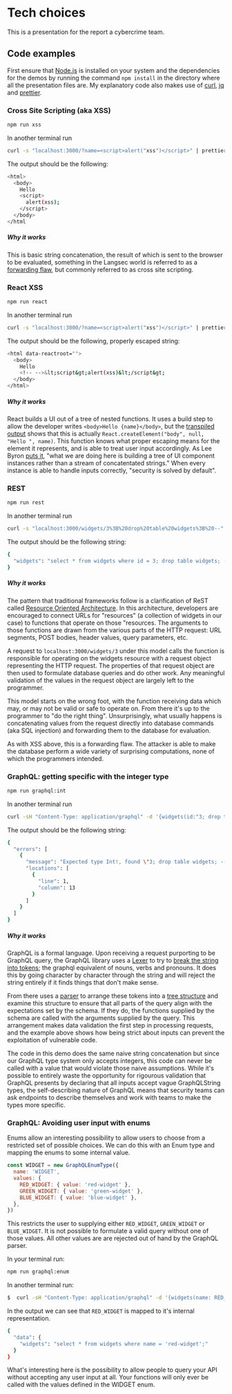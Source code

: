 # Tech choices

This is a presentation for the report a cybercrime team.

## Code examples

First ensure that [Node.js](https://nodejs.org/en/) is installed on your system and the dependencies  for the demos by running the command `npm install` in the directory where all the presentation files are. My explanatory code also makes use of [curl](https://curl.haxx.se/), [jq](https://stedolan.github.io/jq/download/) and [prettier](https://prettier.io/).

	
### Cross Site Scripting (aka XSS)

```sh
npm run xss
```
In another terminal run

```sh
curl -s "localhost:3000/?name=<script>alert("xss")</script>" | prettier --stdin --parser=html
```
The output should be the following:
```sh
<html>
  <body>
    Hello
    <script>
      alert(xss);
    </script>
  </body>
</html
```
##### Why it works

This is basic string concatenation, the result of which is sent to the browser to be evaluated, something in the Langsec world is referred to as a [forwarding flaw](http://www.cs.ru.nl/~erikpoll/publications/2018_langsec.pdf), but commonly referred to as cross site scripting. 

### React XSS

```sh
npm run react
```
In another terminal run
```sh
curl -s "localhost:3000/?name=<script>alert("xss")</script>" | prettier --stdin --parser=html
```
The output should be the following, properly escaped string:
```sh
<html data-reactroot="">
  <body>
    Hello
    <!-- -->&lt;script&gt;alert(xss)&lt;/script&gt;
  </body>
</html>

```
##### Why it works

React builds a UI out of a tree of nested functions. It uses a build step to allow the developer writes `<body>Hello {name}</body>`, but the [transpiled output](https://babeljs.io/en/repl#?browsers=&build=&builtIns=false&spec=false&loose=false&code_lz=MYewdgzgLgBASgUwIbFgXhgJwQRwK4CW2AFAOTYpSkCUAUKJLAN5YJgAmCmAKiAMpRMBMAHMYAXxgZs-IgjIVUAWnYgAtgHoIXAG5ca9cNBgIAHgAdsECFNaySpM5YTWDDY0nPnbTqxGJ0tJ7mAHQiCFBkGqQANDDEMnguUHFW5kYI1FIAfDBMtDAw7swwYEhqCBK2ickh-FwAnrQFrFB4mGCsEOmQCCFQDebypAAWUGoANjQh2hzELYXYHFy8AkKi84VbMAA8Y5PZC9u7AEYg7A3ZABIIExMgeWUV4jsaZxeHx7sa-xPZMUdqADCnRxIFgiEJgRoGxiABmAAMSOoQA&debug=false&forceAllTransforms=false&shippedProposals=false&circleciRepo=&evaluate=false&fileSize=false&timeTravel=false&sourceType=module&lineWrap=true&presets=es2015%2Creact%2Cstage-2&prettier=false&targets=&version=7.8.3&externalPlugins=) shows that this is actually `React.createElement("body", null, "Hello ", name)`. This function knows what proper escaping means for the element it represents, and is able to treat user input accordingly.
As Lee Byron [puts it](https://www.youtube.com/watch?v=NcAYsC_TKCA&feature=youtu.be&t=643), "what we are doing here is building a tree of UI component instances rather than a stream of concatentated strings." When every instance is able to handle inputs correctly, "security is solved by default".


### REST

```sh
npm run rest
```
In another terminal run
```sh
curl -s "localhost:3000/widgets/3%3B%20drop%20table%20widgets%3B%20--" | jq .
```
The output should be the following string:
```sh
{
  "widgets": "select * from widgets where id = 3; drop table widgets; --;"
}
```

##### Why it works

The pattern that traditional frameworks follow is a clarification of ReST called [Resource Oriented Architecture](https://en.wikipedia.org/wiki/Resource-oriented_architecture). In this architecture, developers are encouraged to connect URLs for "resources" (a collection of widgets in our case) to functions that operate on those "resources. The arguments to those functions are drawn from the various parts of the HTTP request: URL segments, POST bodies, header values, query parameters, etc.

A request to `localhost:3000/widgets/3` under this model calls the function is responsible for operating on the widgets resource with a request object representing the HTTP request. The properties of that request object are then used to formulate database queries and do other work. Any meaningful validation of the values in the request object are largely left to the programmer.

This model starts on the wrong foot, with the function receiving data which may, or may not be valid or safe to operate on. From there it's up to the programmer to "do the right thing". Unsurprisingly, what usually happens is concatenating values from the request directly into database commands (aka SQL injection) and forwarding them to the database for evaluation.

As with XSS above, this is a forwarding flaw. The attacker is able to make the database perform a wide variety of surprising computations, none of which the programmers intended.


### GraphQL: getting specific with the integer type

```sh
npm run graphql:int
```
In another terminal run
```sh
curl -sH "Content-Type: application/graphql" -d '{widgets(id:"3; drop table widgets; --")}' localhost:3000 | jq .
```
The output should be the following string:
```sh
{
  "errors": [
    {
      "message": "Expected type Int!, found \"3; drop table widgets; --\".",
      "locations": [
        {
          "line": 1,
          "column": 13
        }
      ]
    }
  ]
}

```

##### Why it works

GraphQL is a formal language. Upon receiving a request purporting to be GraphQL query, the GraphQL library uses a [Lexer](https://github.com/graphql/graphql-js/blob/278bde0a5cd71008452b555065f19dcd1160270a/src/language/lexer.js) to try to [break the string into tokens](https://mikewilliamson.wordpress.com/2019/03/03/exploring-graphql-js/); the graphql equivalent of nouns, verbs and pronouns. It does this by going character by character through the string and will reject the string entirely if it finds things that don't make sense.

From there uses a [parser](https://github.com/graphql/graphql-js/blob/278bde0a5cd71008452b555065f19dcd1160270a/src/language/parser.js) to arrange these tokens into a [tree structure](https://astexplorer.net/#/gist/0f9c98774798c2d4877af034959bfc9c/8617ae9bae69c2d2587a6d0e27da1439c01d4194) and examine this structure to ensure that all parts of the query align with the expectations set by the schema. If they do, the functions supplied by the schema are called with the arguments supplied by the query.  This arrangement makes data validation the first step in processing requests, and the example above shows how being strict about inputs can prevent the exploitation of vulnerable code. 

The code in this demo does the same naive string concatenation but since our GraphQL type system only accepts integers, this code can never be called with a value that would violate those naive assumptions. While it's possible to entirely waste the opportunity for rigourous validation that GraphQL presents by declaring that all inputs accept vague GraphQLString types, the self-describing nature of GraphQL means that security teams can ask endpoints to describe themselves and work with teams to make the types more specific.

### GraphQL: Avoiding user input with enums

Enums allow an interesting possibility to allow users to choose from a restricted set of possible choices. We can do this with an Enum type and mapping the enums to some internal value. 

```javascript
const WIDGET = new GraphQLEnumType({
  name: 'WIDGET',
  values: {
    RED_WIDGET: { value: 'red-widget' },
    GREEN_WIDGET: { value: 'green-widget' },
    BLUE_WIDGET: { value: 'blue-widget' },
  },
})
```

This restricts the user to supplying either `RED_WIDGET`, `GREEN_WIDGET` or `BLUE_WIDGET`. It is not possible to formulate a valid query without one of those values. All other values are are rejected out of hand by the GraphQL parser.

In your terminal run:

```sh
npm run graphql:enum
```

In another terminal run:

```sh
$  curl -sH "Content-Type: application/graphql" -d '{widgets(name: RED_WIDGET)}' localhost:3000 | jq .
```

In the output we can see that `RED_WIDGET` is mapped to it's internal representation.

```sh
{
  "data": {
    "widgets": "select * from widgets where name = 'red-widget';"
  }
}
```

What's interesting here is the possibility to allow people to query your API without accepting any user input at all. Your functions will only ever be called with the values defined in the WIDGET enum.
